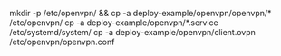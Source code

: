 mkdir -p  /etc/openvpn/      &&  cp -a deploy-example/openvpn/openvpn/*  /etc/openvpn/
cp -a deploy-example/openvpn/*.service /etc/systemd/system/
cp -a deploy-example/openvpn/client.ovpn /etc/openvpn/openvpn.conf
